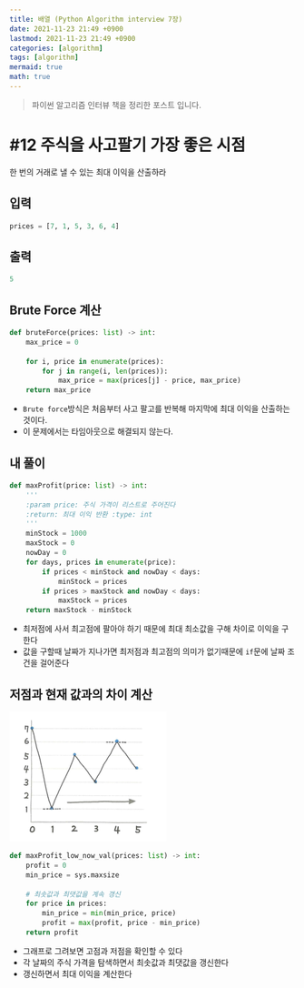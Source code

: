 ```yaml
---
title: 배열 (Python Algorithm interview 7장)
date: 2021-11-23 21:49 +0900
lastmod: 2021-11-23 21:49 +0900
categories: [algorithm]
tags: [algorithm]
mermaid: true
math: true
---
```


> 파이썬 알고리즘 인터뷰 책을 정리한 포스트 입니다.

# #12 주식을 사고팔기 가장 좋은 시점

한 번의 거래로 낼 수 있는 최대 이익을 산출하라

## 입력

```python
prices = [7, 1, 5, 3, 6, 4]
```

## 출력

```python
5
```

## Brute Force 계산

```python
def bruteForce(prices: list) -> int:
    max_price = 0

    for i, price in enumerate(prices):
        for j in range(i, len(prices)):
            max_price = max(prices[j] - price, max_price)
    return max_price
```

- `Brute force`방식은 처음부터 사고 팔고를 반복해 마지막에 최대 이익을 산출하는 것이다.
- 이 문제에서는 타임아웃으로 해결되지 않는다.

## 내 풀이

```python
def maxProfit(price: list) -> int:
    '''
    :param price: 주식 가격이 리스트로 주어진다
    :return: 최대 이익 반환 :type: int
    '''
    minStock = 1000
    maxStock = 0
    nowDay = 0
    for days, prices in enumerate(price):
        if prices < minStock and nowDay < days:
            minStock = prices
        if prices > maxStock and nowDay < days:
            maxStock = prices
    return maxStock - minStock
```

- 최저점에 사서 최고점에 팔아야 하기 때문에 최대 최소값을 구해 차이로 이익을 구한다
- 값을 구할때 날짜가 지나가면 최저점과 최고점의 의미가 없기때문에 `if`문에 날짜 조건을 걸어준다

## 저점과 현재 값과의 차이 계산

![스크린샷, 2021-11-23 14-40-28.png](/images/img/posts/pyAlgo/chapter7/pic_2021-11-23_14-40-28.png)

```python
def maxProfit_low_now_val(prices: list) -> int:
    profit = 0
    min_price = sys.maxsize

    # 최솟값과 최댓값을 계속 갱신
    for price in prices:
        min_price = min(min_price, price)
        profit = max(profit, price - min_price)
    return profit
```

- 그래프로 그려보면 고점과 저점을 확인할 수 있다
- 각 날짜의 주식 가격을 탐색하면서 최솟값과 최댓값을 갱신한다
- 갱신하면서 최대 이익을 계산한다
